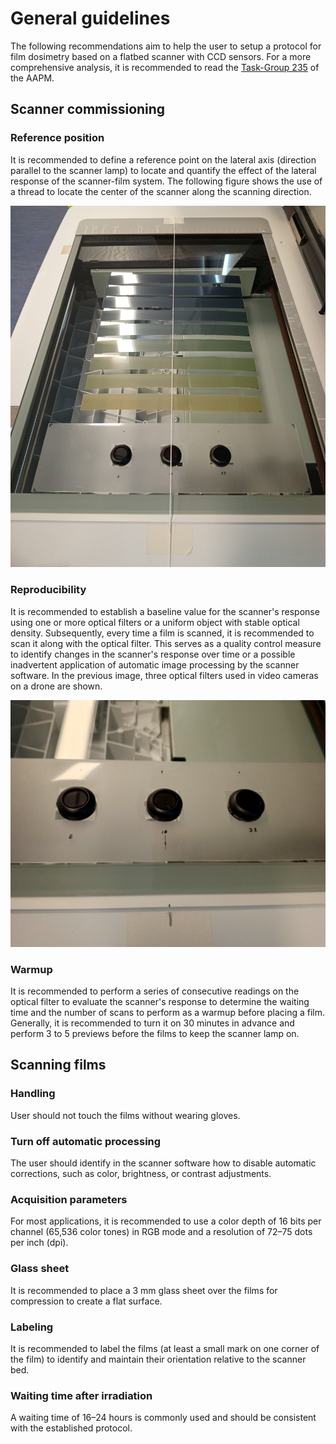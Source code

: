 # General guidelines

The following recommendations aim to help the user to setup a protocol for film dosimetry based on a flatbed scanner with CCD sensors. For a more comprehensive analysis, it is recommended to read the [Task-Group 235](https://doi.org/10.1002/mp.14497) of the AAPM.

## Scanner commissioning

### Reference position

It is recommended to define a reference point on the lateral axis (direction parallel to the scanner lamp) to locate and quantify the effect of the lateral response of the scanner-film system.
The following figure shows the use of a thread to locate the center of the scanner along the scanning direction.

![Center_of_the_scanner](../assets/Center_of_the_scanner.jpeg)

### Reproducibility

It is recommended to establish a baseline value for the scanner's response using one or more optical filters or a uniform object with stable optical density. Subsequently, every time a film is scanned, it is recommended to scan it along with the optical filter. This serves as a quality control measure to identify changes in the scanner's response over time or a possible inadvertent application of automatic image processing by the scanner software. In the previous image, three optical filters used in video cameras on a drone are shown.

![Optical_filters](../assets/optical_filters.jpeg)

### Warmup

It is recommended to perform a series of consecutive readings on the optical filter to evaluate the scanner's response to determine the waiting time and the number of scans to perform as a warmup before placing a film. Generally, it is recommended to turn it on 30 minutes in advance and perform 3 to 5 previews before the films to keep the scanner lamp on.

## Scanning films

### Handling

User should not touch the films without wearing gloves. 

### Turn off automatic processing

The user should identify in the scanner software how to disable automatic corrections, such as color, brightness, or contrast adjustments.

### Acquisition parameters

For most applications, it is recommended to use a color depth of 16 bits per channel (65,536 color tones) in RGB mode and a resolution of 72–75 dots per inch (dpi).

### Glass sheet

It is recommended to place a 3 mm glass sheet over the films for compression to create a flat surface.

### Labeling

It is recommended to label the films (at least a small mark on one corner of the film) to identify and maintain their orientation relative to the scanner bed.

### Waiting time after irradiation

A waiting time of 16–24 hours is commonly used and should be consistent with the established protocol.

